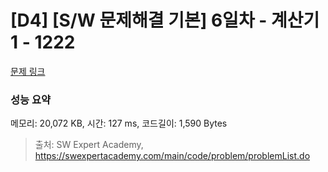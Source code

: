 # [D4] [S/W 문제해결 기본] 6일차 - 계산기1 - 1222 

[문제 링크](https://swexpertacademy.com/main/code/problem/problemDetail.do?contestProbId=AV14mbSaAEwCFAYD) 

### 성능 요약

메모리: 20,072 KB, 시간: 127 ms, 코드길이: 1,590 Bytes



> 출처: SW Expert Academy, https://swexpertacademy.com/main/code/problem/problemList.do